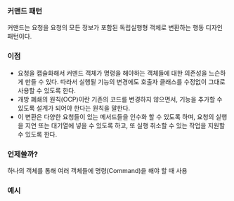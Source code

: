 ### 커맨드 패턴 
커맨드는 요청을 요청의 모든 정보가 포함된 독립실행형 객체로 변환하는 행동 디자인 패턴이다.  

### 이점
- 요청을 캡슐화해서 커멘드 객체가 명령을 해야하는 객체들에 대한 의존성을 느슨하게 만들 수 있다. 따라서 실행될 기능의 변경에도 호출자 클래스를 수정없이 그대로 사용할 수 있도록 한다.
- 개방 폐쇄의 원칙(OCP)이란 기존의 코드를 변경하지 않으면서, 기능을 추가할 수 있도록 설계가 되어야 한다는 원칙을 말한다.
- 이 변환은 다양한 요청들이 있는 메서드들을 인수화 할 수 있도록 하며, 요청의 실행을 지연 또는 대기열에 넣을 수 있도록 하고, 또 실행 취소할 수 있는 작업을 지원할 수 있도록 한다.


### 언제쓸까? 
하나의 객체를 통해 여러 객체들에 명령(Command)을 해야 할 때 사용

### 예시 



 